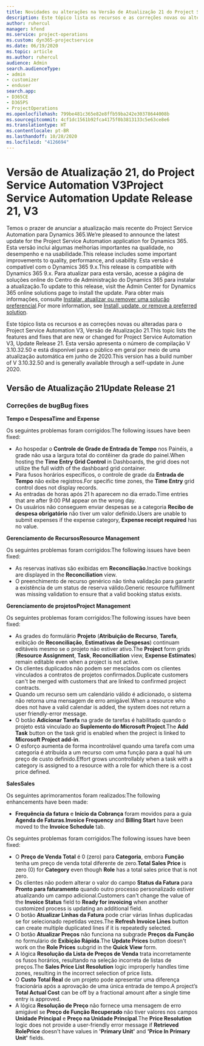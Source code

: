 ```yaml
---
title: Novidades ou alterações na Versão de Atualização 21 do Project Service Automation V3
description: Este tópico lista os recursos e as correções novas ou alteradas disponíveis na Versão de Atualização 21 do Project Service Automation V3.
author: ruhercul
manager: kfend
ms.service: project-operations
ms.custom: dyn365-projectservice
ms.date: 06/19/2020
ms.topic: article
ms.author: ruhercul
audience: Admin
search.audienceType:
- admin
- customizer
- enduser
search.app:
- D365CE
- D365PS
- ProjectOperations
ms.openlocfilehash: 799be481c365e82e8ffb59ba242e30378644008b
ms.sourcegitcommit: 4cf1dc1561b92fca4175f0b3813133c5e63ce8e6
ms.translationtype: HT
ms.contentlocale: pt-BR
ms.lasthandoff: 10/28/2020
ms.locfileid: "4126694"
---
```

# <a name="project-service-automation-update-release-21-v3"></a><span data-ttu-id="ba4bd-103">Versão de Atualização 21, do Project Service Automation V3</span><span class="sxs-lookup"><span data-stu-id="ba4bd-103">Project Service Automation Update Release 21, V3</span></span>

<span data-ttu-id="ba4bd-104">Temos o prazer de anunciar a atualização mais recente do Project Service Automation para Dynamics 365.</span><span class="sxs-lookup"><span data-stu-id="ba4bd-104">We’re pleased to announce the latest update for the Project Service Automation application for Dynamics 365.</span></span> <span data-ttu-id="ba4bd-105">Esta versão inclui algumas melhorias importantes na qualidade, no desempenho e na usabilidade.</span><span class="sxs-lookup"><span data-stu-id="ba4bd-105">This release includes some important improvements to quality, performance, and usability.</span></span> <span data-ttu-id="ba4bd-106">Esta versão é compatível com o Dynamics 365 9.x.</span><span class="sxs-lookup"><span data-stu-id="ba4bd-106">This release is compatible with Dynamics 365 9.x.</span></span> <span data-ttu-id="ba4bd-107">Para atualizar para esta versão, acesse a página de soluções online do Centro de Administração do Dynamics 365 para instalar a atualização.</span><span class="sxs-lookup"><span data-stu-id="ba4bd-107">To update to this release, visit the Admin Center for Dynamics 365 online solutions page to install the update.</span></span> <span data-ttu-id="ba4bd-108">Para obter mais informações, consulte [Instalar, atualizar ou remover uma solução preferencial](https://docs.microsoft.com/power-platform/admin/install-remove-preferred-solution).</span><span class="sxs-lookup"><span data-stu-id="ba4bd-108">For more information, see [Install, update, or remove a preferred solution](https://docs.microsoft.com/power-platform/admin/install-remove-preferred-solution).</span></span>

<span data-ttu-id="ba4bd-109">Este tópico lista os recursos e as correções novas ou alteradas para o Project Service Automation V3, Versão de Atualização 21.</span><span class="sxs-lookup"><span data-stu-id="ba4bd-109">This topic lists the features and fixes that are new or changed for Project Service Automation V3, Update Release 21.</span></span> <span data-ttu-id="ba4bd-110">Esta versão apresenta o número de compilação V 3.10.32.50 e está disponível para o público em geral por meio de uma atualização automática em junho de 2020.</span><span class="sxs-lookup"><span data-stu-id="ba4bd-110">This version has a build number of V 3.10.32.50 and is generally available through a self-update in June 2020.</span></span>

## <a name="update-release-21"></a><span data-ttu-id="ba4bd-111">Versão de Atualização 21</span><span class="sxs-lookup"><span data-stu-id="ba4bd-111">Update Release 21</span></span>

### <a name="bug-fixes"></a><span data-ttu-id="ba4bd-112">Correções de bug</span><span class="sxs-lookup"><span data-stu-id="ba4bd-112">Bug fixes</span></span>

<span data-ttu-id="ba4bd-113">**Tempo e Despesa**</span><span class="sxs-lookup"><span data-stu-id="ba4bd-113">**Time and Expense**</span></span>

<span data-ttu-id="ba4bd-114">Os seguintes problemas foram corrigidos:</span><span class="sxs-lookup"><span data-stu-id="ba4bd-114">The following issues have been fixed:</span></span>

- <span data-ttu-id="ba4bd-115">Ao hospedar o **Controle de Grade de Entrada de Tempo** nos Painéis, a grade não usa a largura total do contêiner da grade do painel.</span><span class="sxs-lookup"><span data-stu-id="ba4bd-115">When hosting the **Time Entry Grid Control** in Dashboards, the grid does not utilize the full width of the dashboard grid container.</span></span>
- <span data-ttu-id="ba4bd-116">Para fusos horários específicos, o controle de grade da **Entrada de Tempo** não exibe registros.</span><span class="sxs-lookup"><span data-stu-id="ba4bd-116">For specific time zones, the **Time Entry** grid control does not display records.</span></span>
- <span data-ttu-id="ba4bd-117">As entradas de horas após 21 h aparecem no dia errado.</span><span class="sxs-lookup"><span data-stu-id="ba4bd-117">Time entries that are after 9:00 PM appear on the wrong day.</span></span>
- <span data-ttu-id="ba4bd-118">Os usuários não conseguem enviar despesas se a categoria **Recibo de despesa obrigatório** não tiver um valor definido.</span><span class="sxs-lookup"><span data-stu-id="ba4bd-118">Users are unable to submit expenses if the expense category, **Expense receipt required** has no value.</span></span>

<span data-ttu-id="ba4bd-119">**Gerenciamento de Recursos**</span><span class="sxs-lookup"><span data-stu-id="ba4bd-119">**Resource Management**</span></span>

<span data-ttu-id="ba4bd-120">Os seguintes problemas foram corrigidos:</span><span class="sxs-lookup"><span data-stu-id="ba4bd-120">The following issues have been fixed:</span></span>

- <span data-ttu-id="ba4bd-121">As reservas inativas são exibidas em **Reconciliação**.</span><span class="sxs-lookup"><span data-stu-id="ba4bd-121">Inactive bookings are displayed in the **Reconciliation** view.</span></span>
- <span data-ttu-id="ba4bd-122">O preenchimento de recurso genérico não tinha validação para garantir a existência de um status de reserva válido.</span><span class="sxs-lookup"><span data-stu-id="ba4bd-122">Generic resource fulfillment was missing validation to ensure that a valid booking status exists.</span></span>

<span data-ttu-id="ba4bd-123">**Gerenciamento de projetos**</span><span class="sxs-lookup"><span data-stu-id="ba4bd-123">**Project Management**</span></span>

<span data-ttu-id="ba4bd-124">Os seguintes problemas foram corrigidos:</span><span class="sxs-lookup"><span data-stu-id="ba4bd-124">The following issues have been fixed:</span></span>

- <span data-ttu-id="ba4bd-125">As grades do formulário **Projeto** (**Atribuição de Recurso**, **Tarefa**, exibição de **Reconciliação**, **Estimativas de Despesas**) continuam editáveis mesmo se o projeto não estiver ativo.</span><span class="sxs-lookup"><span data-stu-id="ba4bd-125">The **Project** form grids (**Resource Assignment**, **Task**, **Reconciliation** view, **Expense Estimates**) remain editable even when a project is not active.</span></span>
- <span data-ttu-id="ba4bd-126">Os clientes duplicados não podem ser mesclados com os clientes vinculados a contratos de projetos confirmados.</span><span class="sxs-lookup"><span data-stu-id="ba4bd-126">Duplicate customers can't be merged with customers that are linked to confirmed project contracts.</span></span>
- <span data-ttu-id="ba4bd-127">Quando um recurso sem um calendário válido é adicionado, o sistema não retorna uma mensagem de erro amigável.</span><span class="sxs-lookup"><span data-stu-id="ba4bd-127">When a resource who does not have a valid calendar is added, the system does not return a user friendly-error message.</span></span>
- <span data-ttu-id="ba4bd-128">O botão **Adicionar Tarefa** na grade de tarefas é habilitado quando o projeto está vinculado ao **Suplemento do Microsoft Project**.</span><span class="sxs-lookup"><span data-stu-id="ba4bd-128">The **Add Task** button on the task grid is enabled when the project is linked to **Microsoft Project add-in**.</span></span>
- <span data-ttu-id="ba4bd-129">O esforço aumenta de forma incontrolável quando uma tarefa com uma categoria é atribuída a um recurso com uma função para a qual há um preço de custo definido.</span><span class="sxs-lookup"><span data-stu-id="ba4bd-129">Effort grows uncontrollably when a task with a category is assigned to a resource with a role for which there is a cost price defined.</span></span>

<span data-ttu-id="ba4bd-130">**Sales**</span><span class="sxs-lookup"><span data-stu-id="ba4bd-130">**Sales**</span></span>

<span data-ttu-id="ba4bd-131">Os seguintes aprimoramentos foram realizados:</span><span class="sxs-lookup"><span data-stu-id="ba4bd-131">The following enhancements have been made:</span></span>

- <span data-ttu-id="ba4bd-132">**Frequência da fatura** e **Início da Cobrança** foram movidos para a guia **Agenda de Faturas**.</span><span class="sxs-lookup"><span data-stu-id="ba4bd-132">**Invoice Frequency** and **Billing Start** have been moved to the **Invoice Schedule** tab.</span></span>

<span data-ttu-id="ba4bd-133">Os seguintes problemas foram corrigidos:</span><span class="sxs-lookup"><span data-stu-id="ba4bd-133">The following issues have been fixed:</span></span>

- <span data-ttu-id="ba4bd-134">O **Preço de Venda Total** é 0 (zero) para **Categoria**, embora **Função** tenha um preço de venda total diferente de zero.</span><span class="sxs-lookup"><span data-stu-id="ba4bd-134">**Total Sales Price** is zero (0) for **Category** even though **Role** has a total sales price that is not zero.</span></span>
- <span data-ttu-id="ba4bd-135">Os clientes não podem alterar o valor do campo **Status da Fatura** para **Pronto para faturamento** quando outro processo personalizado estiver atualizando um campo adicional.</span><span class="sxs-lookup"><span data-stu-id="ba4bd-135">Customers can't change the value of the **Invoice Status** field to **Ready for invoicing** when another customized process is updating an additional field.</span></span>
- <span data-ttu-id="ba4bd-136">O botão **Atualizar Linhas da Fatura** pode criar várias linhas duplicadas se for selecionado repetidas vezes.</span><span class="sxs-lookup"><span data-stu-id="ba4bd-136">The **Refresh Invoice Lines** button can create multiple duplicated lines if it is repeatedly selected.</span></span>
- <span data-ttu-id="ba4bd-137">O botão **Atualizar Preços** não funciona na subgrade **Preços da Função** no formulário de **Exibição Rápida**.</span><span class="sxs-lookup"><span data-stu-id="ba4bd-137">The **Update Prices** button doesn't work on the **Role Prices** subgrid in the **Quick View** form.</span></span>
- <span data-ttu-id="ba4bd-138">A lógica **Resolução da Lista de Preços de Venda** trata incorretamente os fusos horários, resultando na seleção incorreta de listas de preços.</span><span class="sxs-lookup"><span data-stu-id="ba4bd-138">The **Sales Price List Resolution** logic improperly handles time zones, resulting in the incorrect selection of price lists.</span></span>
- <span data-ttu-id="ba4bd-139">O **Custo Total Real** de um projeto pode apresentar uma diferença fracionária após a aprovação de uma única entrada de tempo.</span><span class="sxs-lookup"><span data-stu-id="ba4bd-139">A project’s **Total Actual Cost** can be off by a fractional amount after a single time entry is approved.</span></span>
- <span data-ttu-id="ba4bd-140">A lógica **Resolução de Preço** não fornece uma mensagem de erro amigável se **Preço de Função Recuperado** não tiver valores nos campos **Unidade Principal** e **Preço na Unidade Principal**.</span><span class="sxs-lookup"><span data-stu-id="ba4bd-140">The **Price Resolution** logic does not provide a user-friendly error message if **Retrieved RolePrice** doesn't have values in **'Primary Unit'** and **'Price In Primary Unit'** fields.</span></span>
